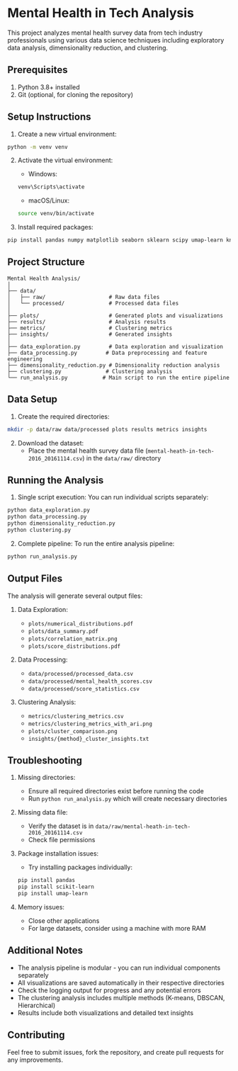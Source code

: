# Mental Health in Tech Analysis

This project analyzes mental health survey data from tech industry professionals using various data science techniques including exploratory data analysis, dimensionality reduction, and clustering.

## Prerequisites

1. Python 3.8+ installed
2. Git (optional, for cloning the repository)

## Setup Instructions

1. Create a new virtual environment:
```bash
python -m venv venv
```

2. Activate the virtual environment:
   - Windows:
   ```bash
   venv\Scripts\activate
   ```
   - macOS/Linux:
   ```bash
   source venv/bin/activate
   ```

3. Install required packages:
```bash
pip install pandas numpy matplotlib seaborn sklearn scipy umap-learn kneed
```

## Project Structure

```
Mental Health Analysis/
│
├── data/
│   ├── raw/                    # Raw data files
│   └── processed/              # Processed data files
│
├── plots/                      # Generated plots and visualizations
├── results/                    # Analysis results
├── metrics/                    # Clustering metrics
├── insights/                   # Generated insights
│
├── data_exploration.py         # Data exploration and visualization
├── data_processing.py         # Data preprocessing and feature engineering
├── dimensionality_reduction.py # Dimensionality reduction analysis
├── clustering.py              # Clustering analysis
└── run_analysis.py           # Main script to run the entire pipeline
```

## Data Setup

1. Create the required directories:
```bash
mkdir -p data/raw data/processed plots results metrics insights
```

2. Download the dataset:
   - Place the mental health survey data file (`mental-heath-in-tech-2016_20161114.csv`) in the `data/raw/` directory

## Running the Analysis

1. Single script execution:
   You can run individual scripts separately:
```bash
python data_exploration.py
python data_processing.py
python dimensionality_reduction.py
python clustering.py
```

2. Complete pipeline:
   To run the entire analysis pipeline:
```bash
python run_analysis.py
```

## Output Files

The analysis will generate several output files:

1. Data Exploration:
   - `plots/numerical_distributions.pdf`
   - `plots/data_summary.pdf`
   - `plots/correlation_matrix.png`
   - `plots/score_distributions.pdf`

2. Data Processing:
   - `data/processed/processed_data.csv`
   - `data/processed/mental_health_scores.csv`
   - `data/processed/score_statistics.csv`

3. Clustering Analysis:
   - `metrics/clustering_metrics.csv`
   - `metrics/clustering_metrics_with_ari.png`
   - `plots/cluster_comparison.png`
   - `insights/{method}_cluster_insights.txt`

## Troubleshooting

1. Missing directories:
   - Ensure all required directories exist before running the code
   - Run `python run_analysis.py` which will create necessary directories

2. Missing data file:
   - Verify the dataset is in `data/raw/mental-heath-in-tech-2016_20161114.csv`
   - Check file permissions

3. Package installation issues:
   - Try installing packages individually:
   ```bash
   pip install pandas
   pip install scikit-learn
   pip install umap-learn
   ```

4. Memory issues:
   - Close other applications
   - For large datasets, consider using a machine with more RAM

## Additional Notes

- The analysis pipeline is modular - you can run individual components separately
- All visualizations are saved automatically in their respective directories
- Check the logging output for progress and any potential errors
- The clustering analysis includes multiple methods (K-means, DBSCAN, Hierarchical)
- Results include both visualizations and detailed text insights

## Contributing

Feel free to submit issues, fork the repository, and create pull requests for any improvements.
